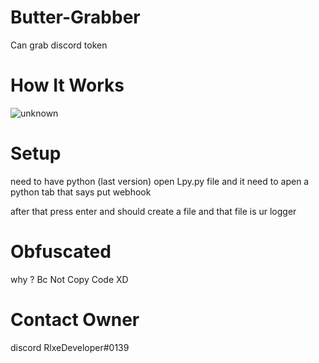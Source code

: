 
# Butter-Grabber
Can grab discord token 

# How It Works
![unknown](https://user-images.githubusercontent.com/108171547/195974965-730beb29-6b16-4dba-9fdc-7a6c8adbe5e0.png)

# Setup
need to have python (last version)
open Lpy.py file and it need to apen a python tab that says put webhook

after that press enter and should create a file and that file is ur logger

# Obfuscated
why ? Bc Not Copy Code XD

# Contact Owner
discord RlxeDeveloper#0139

